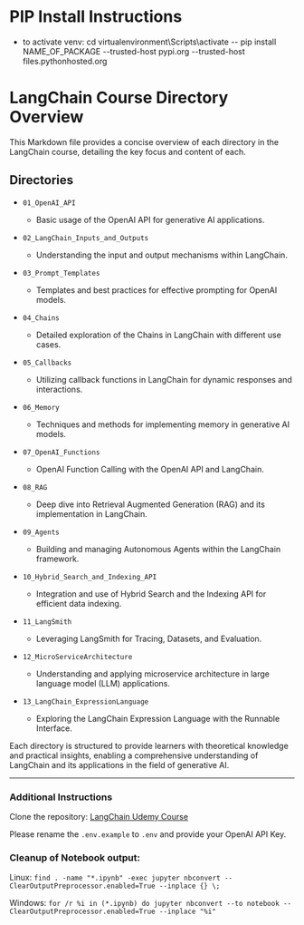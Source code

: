 # PIP Install Instructions

- to activate venv: cd virtualenvironment\Scripts\activate
  -- pip install NAME_OF_PACKAGE --trusted-host pypi.org --trusted-host files.pythonhosted.org

# LangChain Course Directory Overview

This Markdown file provides a concise overview of each directory in the LangChain course, detailing the key focus and content of each.

## Directories

- `01_OpenAI_API`

  - Basic usage of the OpenAI API for generative AI applications.

- `02_LangChain_Inputs_and_Outputs`

  - Understanding the input and output mechanisms within LangChain.

- `03_Prompt_Templates`

  - Templates and best practices for effective prompting for OpenAI models.

- `04_Chains`

  - Detailed exploration of the Chains in LangChain with different use cases.

- `05_Callbacks`

  - Utilizing callback functions in LangChain for dynamic responses and interactions.

- `06_Memory`

  - Techniques and methods for implementing memory in generative AI models.

- `07_OpenAI_Functions`

  - OpenAI Function Calling with the OpenAI API and LangChain.

- `08_RAG`

  - Deep dive into Retrieval Augmented Generation (RAG) and its implementation in LangChain.

- `09_Agents`

  - Building and managing Autonomous Agents within the LangChain framework.

- `10_Hybrid_Search_and_Indexing_API`

  - Integration and use of Hybrid Search and the Indexing API for efficient data indexing.

- `11_LangSmith`

  - Leveraging LangSmith for Tracing, Datasets, and Evaluation.

- `12_MicroServiceArchitecture`

  - Understanding and applying microservice architecture in large language model (LLM) applications.

- `13_LangChain_ExpressionLanguage`
  - Exploring the LangChain Expression Language with the Runnable Interface.

Each directory is structured to provide learners with theoretical knowledge and practical insights, enabling a comprehensive understanding of LangChain and its applications in the field of generative AI.

---

### Additional Instructions

Clone the repository: [LangChain Udemy Course](https://github.com/Coding-Crashkurse/LangChain-Udemy-Course)

Please rename the `.env.example` to `.env` and provide your OpenAI API Key.

### Cleanup of Notebook output:

Linux: `find . -name "*.ipynb" -exec jupyter nbconvert --ClearOutputPreprocessor.enabled=True --inplace {} \;`

Windows: `for /r %i in (*.ipynb) do jupyter nbconvert --to notebook --ClearOutputPreprocessor.enabled=True --inplace "%i"`
